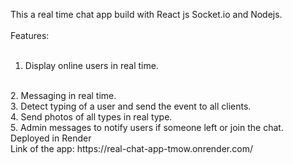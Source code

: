 This a real time chat app build with React js Socket.io and Nodejs.
<br />
<br />
Features:
<br />
<br />
1. Display online users in real time.
 <br />
2. Messaging in real time.
<br/>
3. Detect typing of a user and send the event to all clients.
<br />
4. Send photos of all types in real type.
<br />
5. Admin messages to notify users if someone left or join the chat.
<br />
Deployed in Render
<br />
Link of the app: https://real-chat-app-tmow.onrender.com/
